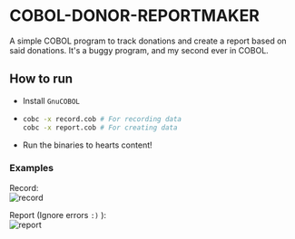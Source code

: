 # COBOL-DONOR-REPORTMAKER
A simple COBOL program to track donations and create a report based on said donations. It's a buggy program, and my second ever in COBOL.

## How to run
* Install `GnuCOBOL`
* ```sh
  cobc -x record.cob # For recording data
  cobc -x report.cob # For creating data
  ```
* Run the binaries to hearts content!

### Examples
Record: \
![record](media/record.png)

Report (Ignore errors `:)` ): \
![report](media/report.png)